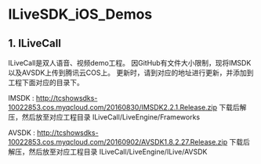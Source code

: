 # ILiveSDK_iOS_Demos

## 1. ILiveCall

ILiveCall是双人语音、视频demo工程。 因GitHub有文件大小限制，现将IMSDK以及AVSDK上传到腾讯云COS上。 更新时，请到对应的地址进行更新，并添加到工程下面对应的目录下。

IMSDK : http://tcshowsdks-10022853.cos.myqcloud.com/20160830/IMSDK2.2.1.Release.zip 下载后解压，然后放至对应工程目录 ILiveCall/LiveEngine/Frameworks

AVSDK : http://tcshowsdks-10022853.cos.myqcloud.com/20160902/AVSDK1.8.2.27.Release.zip 下载后解压，然后放至对应工程目录 ILiveCall/LiveEngine/ILive/AVSDK